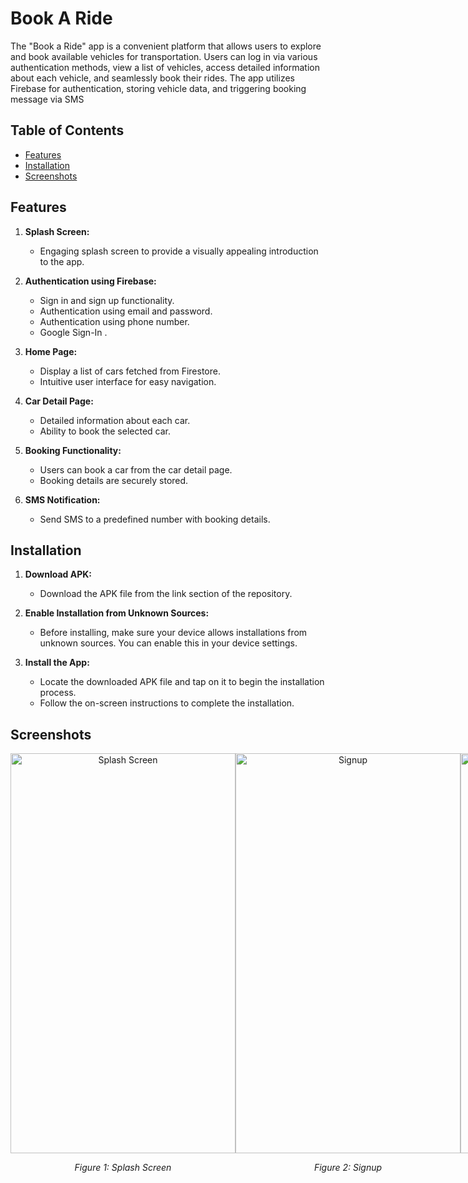 # Book A Ride

The "Book a Ride" app is a convenient platform that allows users to explore and book available vehicles for transportation. Users can log in via various authentication methods, view a list of vehicles, access detailed information about each vehicle, and seamlessly book their rides. The app utilizes Firebase for authentication, storing vehicle data, and triggering booking message via SMS

## Table of Contents

- [Features](#features)
- [Installation](#installation)
- [Screenshots](#screenshots)


## Features

1. **Splash Screen:**
   - Engaging splash screen to provide a visually appealing introduction to the app.

2. **Authentication using Firebase:**
   - Sign in and sign up functionality.
   - Authentication using email and password.
   - Authentication using phone number.
   - Google Sign-In .

3. **Home Page:**
   - Display a list of cars fetched from Firestore.
   - Intuitive user interface for easy navigation.

4. **Car Detail Page:**
   - Detailed information about each car.
   - Ability to book the selected car.

5. **Booking Functionality:**
   - Users can book a car from the car detail page.
   - Booking details are securely stored.

6. **SMS Notification:**
   - Send SMS to a predefined number with booking details.

## Installation
1. **Download APK:**
   - Download the APK file from the link section of the repository.

2. **Enable Installation from Unknown Sources:**
   - Before installing, make sure your device allows installations from unknown sources. You can enable this in your device settings.

3. **Install the App:**
   - Locate the downloaded APK file and tap on it to begin the installation process.
   - Follow the on-screen instructions to complete the installation.

## Screenshots

<div align="center" style="display: flex; justify-content: space-between; margin-bottom: 20px;">
  <div style="flex: 0 0 48%;">
    <img src="https://github.com/sanishaukhale/book-a-ride/assets/43377357/dad804f1-143f-4ece-bf79-784da728c86b" alt="Splash Screen" height="640" width="360" />
    <p align="center">
      <em>Figure 1: Splash Screen</em>
    </p>
  </div>
  <div style="flex: 0 0 48%;">
    <img src="https://github.com/sanishaukhale/book-a-ride/assets/43377357/da9068de-597d-4934-b4e7-67d433943ff4" alt="Signup" height="640" width="360" />
    <p align="center">
      <em>Figure 2: Signup</em>
    </p>
  </div>
  <div style="flex: 0 0 48%;">
    <img src="https://github.com/sanishaukhale/book-a-ride/assets/43377357/eef3fd64-d1c4-40c1-95b6-f5b9b44cce44" alt="Login with phone" height="640" width="360" />
    <p align="center">
      <em>Figure 3: Login with phone</em>
    </p>
  </div>
  <div style="flex: 0 0 48%;">
    <img src="https://github.com/sanishaukhale/book-a-ride/assets/43377357/6d042d61-d6e2-47ae-8d80-503e2942b7bb" alt="Enter OTP page" height="640" width="360" />
    <p align="center">
      <em>Figure 4: Enter OTP page</em>
    </p>
  </div>
  <div style="flex: 0 0 48%;">
    <img src="https://github.com/sanishaukhale/book-a-ride/assets/43377357/e6b96eb0-140d-449f-981b-6cb2c4a148af" alt="Login With email, Google Signin" height="640" width="360" />
    <p align="center">
      <em>Figure 5: Login With email, Google Signin</em>
    </p>
  </div>
  <div style="flex: 0 0 48%;">
    <img src="https://github.com/sanishaukhale/book-a-ride/assets/43377357/214f8984-0333-4436-a1e8-0e8adb292915" alt="Home screen" height="640" width="360" />
    <p align="center">
      <em>Figure 6: Home screen</em>
    </p>
  </div>
  <div style="flex: 0 0 48%;">
    <img src="https://github.com/sanishaukhale/book-a-ride/assets/43377357/f74017f5-460e-452b-b958-9e8100150bc1" alt="Car detail page" height="640" width="360" />
    <p align="center">
      <em>Figure 7: Car detail page</em>
    </p>
  </div>
  <div style="flex: 0 0 48%;">
    <img src="https://github.com/sanishaukhale/book-a-ride/assets/43377357/269e5a74-48e3-4c89-ba0a-83505d510043" alt="Booking Successful page" height="640" width="360" />
    <p align="center">
      <em>Figure 8: Booking Successful page</em>
    </p>
  </div>
</div>






